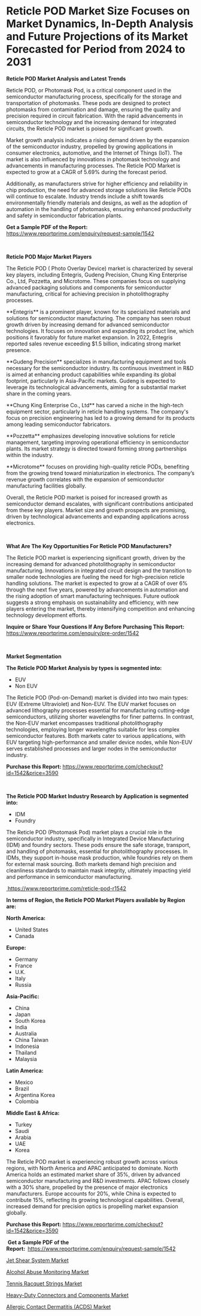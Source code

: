 <p><h1>Reticle POD Market Size Focuses on Market Dynamics, In-Depth Analysis and Future Projections of its Market Forecasted for Period from 2024 to 2031</h1></p><p><strong>Reticle POD Market Analysis and Latest Trends</strong></p>
<p><p>Reticle POD, or Photomask Pod, is a critical component used in the semiconductor manufacturing process, specifically for the storage and transportation of photomasks. These pods are designed to protect photomasks from contamination and damage, ensuring the quality and precision required in circuit fabrication. With the rapid advancements in semiconductor technology and the increasing demand for integrated circuits, the Reticle POD market is poised for significant growth.</p><p>Market growth analysis indicates a rising demand driven by the expansion of the semiconductor industry, propelled by growing applications in consumer electronics, automotive, and the Internet of Things (IoT). The market is also influenced by innovations in photomask technology and advancements in manufacturing processes. The Reticle POD Market is expected to grow at a CAGR of 5.69% during the forecast period. </p><p>Additionally, as manufacturers strive for higher efficiency and reliability in chip production, the need for advanced storage solutions like Reticle PODs will continue to escalate. Industry trends include a shift towards environmentally friendly materials and designs, as well as the adoption of automation in the handling of photomasks, ensuring enhanced productivity and safety in semiconductor fabrication plants.</p></p>
<p><strong>Get a Sample PDF of the Report:&nbsp;</strong> <a href="https://www.reportprime.com/enquiry/request-sample/1542">https://www.reportprime.com/enquiry/request-sample/1542</a></p>
<p>&nbsp;</p>
<p><strong>Reticle POD Major Market Players</strong></p>
<p><p>The Reticle POD ( Photo Overlay Device) market is characterized by several key players, including Entegris, Gudeng Precision, Chung King Enterprise Co., Ltd, Pozzetta, and Microtome. These companies focus on supplying advanced packaging solutions and components for semiconductor manufacturing, critical for achieving precision in photolithography processes.</p><p>**Entegris** is a prominent player, known for its specialized materials and solutions for semiconductor manufacturing. The company has seen robust growth driven by increasing demand for advanced semiconductor technologies. It focuses on innovation and expanding its product line, which positions it favorably for future market expansion. In 2022, Entegris reported sales revenue exceeding $1.5 billion, indicating strong market presence.</p><p>**Gudeng Precision** specializes in manufacturing equipment and tools necessary for the semiconductor industry. Its continuous investment in R&D is aimed at enhancing product capabilities while expanding its global footprint, particularly in Asia-Pacific markets. Gudeng is expected to leverage its technological advancements, aiming for a substantial market share in the coming years.</p><p>**Chung King Enterprise Co., Ltd** has carved a niche in the high-tech equipment sector, particularly in reticle handling systems. The company's focus on precision engineering has led to a growing demand for its products among leading semiconductor fabricators.</p><p>**Pozzetta** emphasizes developing innovative solutions for reticle management, targeting improving operational efficiency in semiconductor plants. Its market strategy is directed toward forming strong partnerships within the industry.</p><p>**Microtome** focuses on providing high-quality reticle PODs, benefiting from the growing trend toward miniaturization in electronics. The company’s revenue growth correlates with the expansion of semiconductor manufacturing facilities globally.</p><p>Overall, the Reticle POD market is poised for increased growth as semiconductor demand escalates, with significant contributions anticipated from these key players. Market size and growth prospects are promising, driven by technological advancements and expanding applications across electronics.</p></p>
<p>&nbsp;</p>
<p><strong>What Are The Key Opportunities For Reticle POD Manufacturers?</strong></p>
<p><p>The Reticle POD market is experiencing significant growth, driven by the increasing demand for advanced photolithography in semiconductor manufacturing. Innovations in integrated circuit design and the transition to smaller node technologies are fueling the need for high-precision reticle handling solutions. The market is expected to grow at a CAGR of over 6% through the next five years, powered by advancements in automation and the rising adoption of smart manufacturing techniques. Future outlook suggests a strong emphasis on sustainability and efficiency, with new players entering the market, thereby intensifying competition and enhancing technology development efforts.</p></p>
<p><strong>Inquire or Share Your Questions If Any Before Purchasing This Report:</strong> <a href="https://www.reportprime.com/enquiry/pre-order/1542">https://www.reportprime.com/enquiry/pre-order/1542</a></p>
<p>&nbsp;</p>
<p><strong>Market Segmentation</strong></p>
<p><strong>The Reticle POD Market Analysis by types is segmented into:</strong></p>
<p><ul><li>EUV</li><li>Non EUV</li></ul></p>
<p><p>The Reticle POD (Pod-on-Demand) market is divided into two main types: EUV (Extreme Ultraviolet) and Non-EUV. The EUV market focuses on advanced lithography processes essential for manufacturing cutting-edge semiconductors, utilizing shorter wavelengths for finer patterns. In contrast, the Non-EUV market encompasses traditional photolithography technologies, employing longer wavelengths suitable for less complex semiconductor features. Both markets cater to various applications, with EUV targeting high-performance and smaller device nodes, while Non-EUV serves established processes and larger nodes in the semiconductor industry.</p></p>
<p><strong>Purchase this Report:&nbsp;</strong><a href="https://www.reportprime.com/checkout?id=1542&price=3590">https://www.reportprime.com/checkout?id=1542&price=3590</a></p>
<p>&nbsp;</p>
<p><strong>The Reticle POD Market Industry Research by Application is segmented into:</strong></p>
<p><ul><li>IDM</li><li>Foundry</li></ul></p>
<p><p>The Reticle POD (Photomask Pod) market plays a crucial role in the semiconductor industry, specifically in Integrated Device Manufacturing (IDM) and foundry sectors. These pods ensure the safe storage, transport, and handling of photomasks, essential for photolithography processes. In IDMs, they support in-house mask production, while foundries rely on them for external mask sourcing. Both markets demand high precision and cleanliness standards to maintain mask integrity, ultimately impacting yield and performance in semiconductor manufacturing.</p></p>
<p><a href="https://www.reportprime.com/reticle-pod-r1542">&nbsp;https://www.reportprime.com/reticle-pod-r1542</a></p>
<p><strong>In terms of Region, the Reticle POD Market Players available by Region are:</strong></p>
<p>
    <p> <strong> North America: </strong>
        <ul>
            <li>United States</li>
            <li>Canada</li>
        </ul>
        </p> 
    <p> <strong> Europe: </strong>
        <ul>
            <li>Germany</li>
            <li>France</li>
            <li>U.K.</li>
            <li>Italy</li>
            <li>Russia</li>
        </ul>
        </p> 
    <p> <strong> Asia-Pacific: </strong>
        <ul>
            <li>China</li>
            <li>Japan</li>
            <li>South Korea</li>
            <li>India</li>
            <li>Australia</li>
            <li>China Taiwan</li>
            <li>Indonesia</li>
            <li>Thailand</li>
            <li>Malaysia</li>
        </ul>
        </p> 
    <p> <strong> Latin America: </strong>
        <ul>
            <li>Mexico</li>
            <li>Brazil</li>
            <li>Argentina Korea</li>
            <li>Colombia</li>
        </ul>
        </p> 
    <p> <strong> Middle East & Africa: </strong>
        <ul>
            <li>Turkey</li>
            <li>Saudi</li>
            <li>Arabia</li>
            <li>UAE</li>
            <li>Korea</li>
        </ul>
    </p>
    </p>
<p><p>The Reticle POD market is experiencing robust growth across various regions, with North America and APAC anticipated to dominate. North America holds an estimated market share of 35%, driven by advanced semiconductor manufacturing and R&D investments. APAC follows closely with a 30% share, propelled by the presence of major electronics manufacturers. Europe accounts for 20%, while China is expected to contribute 15%, reflecting its growing technological capabilities. Overall, increased demand for precision optics is propelling market expansion globally.</p></p>
<p><strong>Purchase this Report: </strong><a href="https://www.reportprime.com/checkout?id=1542&price=3590">https://www.reportprime.com/checkout?id=1542&price=3590</a></p>
<p>&nbsp;<strong>Get a Sample PDF of the Report:&nbsp;&nbsp;</strong><a href="https://www.reportprime.com/enquiry/request-sample/1542">https://www.reportprime.com/enquiry/request-sample/1542</a></p>
<p><strong></strong></p>
<p><p><a href="https://issuu.com/reportprime-2/docs/jet-shear-system-market-size-2030.p_f677764d244d3c">Jet Shear System Market</a></p><p><a href="https://medium.com/@tankuser238_5568/alcohol-abuse-monitoring-industry-sector-market-dynamics-and-future-scenarios-2024-2031-28069effa40a">Alcohol Abuse Monitoring Market</a></p><p><a href="https://www.linkedin.com/pulse/tennis-racquet-strings-market-trends-growth-outlook-2024-kkmlf?trackingId=uKHEtQAHSsyLzDAgiMBuqg%3D%3D">Tennis Racquet Strings Market</a></p><p><a href="https://issuu.com/reportprime-2/docs/heavy-duty-connectors-and-component_42fc97a76fbf61">Heavy-Duty Connectors and Components Market</a></p><p><a href="https://medium.com/@ivethfonsecal57/allergic-contact-dermatitis-acds-industry-sector-market-dynamics-and-future-scenarios-2024-2031-0b9935cae1f8">Allergic Contact Dermatitis (ACDS) Market</a></p></p>
